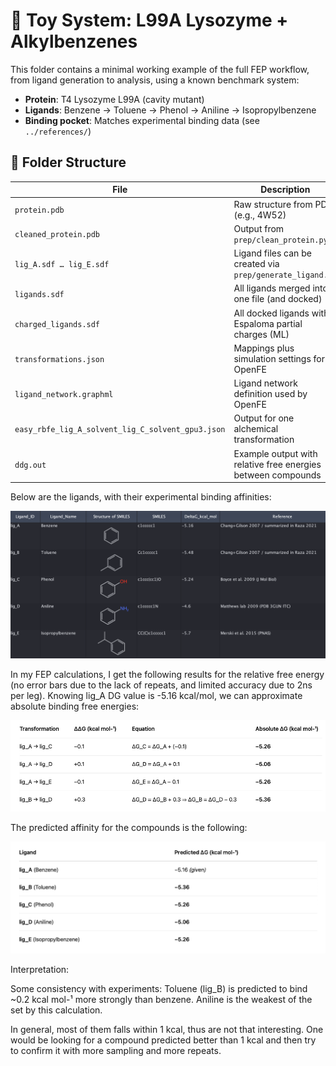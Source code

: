 # 🧪 Toy System: L99A Lysozyme + Alkylbenzenes

This folder contains a minimal working example of the full FEP workflow,
from ligand generation to analysis, using a known benchmark system:

- **Protein**: T4 Lysozyme L99A (cavity mutant)
- **Ligands**: Benzene → Toluene → Phenol → Aniline → Isopropylbenzene
- **Binding pocket**: Matches experimental binding data (see `../references/`)

## 📂 Folder Structure

| File | Description |
|------|-------------|
| `protein.pdb` | Raw structure from PDB (e.g., 4W52) |
| `cleaned_protein.pdb` | Output from `prep/clean_protein.py` |
| `lig_A.sdf … lig_E.sdf` | Ligand files can be created via `prep/generate_ligand.py` |
| `ligands.sdf` | All ligands merged into one file (and docked) |
| `charged_ligands.sdf` | All docked ligands with Espaloma partial charges (ML) |
| `transformations.json` | Mappings plus simulation settings for OpenFE |
| `ligand_network.graphml` | Ligand network definition used by OpenFE |
| `easy_rbfe_lig_A_solvent_lig_C_solvent_gpu3.json` | Output for one alchemical transformation |
| `ddg.out` | Example output with relative free energies between compounds |

Below are the ligands, with their experimental binding affinities: 
<p align="center">
  <img src="../images/fep_overview.png" width="600">

In my FEP calculations, I get the following results for the relative free energy (no error bars due to the lack of repeats, and limited accuracy due to 2ns per leg). Knowing lig_A DG value is -5.16 kcal/mol, we can approximate absolute binding free energies: 

<p align="center">
  <img src="../images/fep_results.png" width="600">
</p>
The predicted affinity for the compounds is the following:

<p align="center">
 <img src="../images/fep_ranking.png" width="600">
</p>

Interpretation:

Some consistency with experiments: Toluene (lig_B) is predicted to bind ~0.2 kcal mol-¹ more strongly than benzene. Aniline is the weakest of the set by this calculation.

In general, most of them falls within 1 kcal, thus are not that interesting. One would be looking for a compound predicted better than 1 kcal and then try to confirm it with more sampling and more repeats. 
